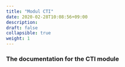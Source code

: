 ```yaml
---
title: "Modul CTI"
date: 2020-02-28T10:08:56+09:00
description: 
draft: false
collapsible: true
weight: 1
---
```


### The documentation for the CTI module